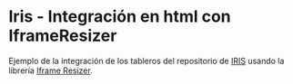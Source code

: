 # Iris - Integración en html con IframeResizer

Ejemplo de la integración de los tableros del repositorio de [IRIS] usando la librería [Iframe Resizer].


[//]: # (These are reference links used in the body of this note and get stripped out when the markdown processor does its job. There is no need to format nicely because it shouldn't be seen.)

   [IRIS]: <https://github.com/PDNMX/IRIS/>
   [Iframe Resizer]: <https://github.com/davidjbradshaw/iframe-resizer>